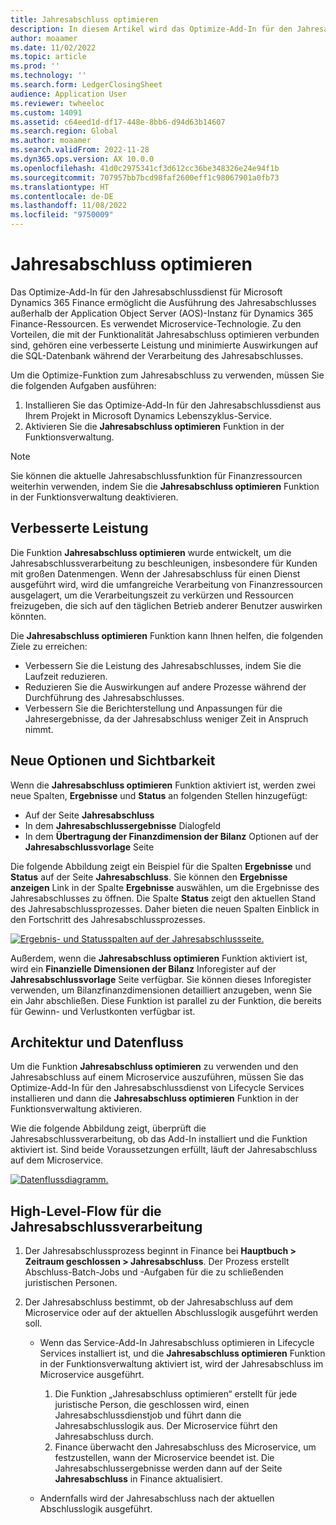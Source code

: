 ```yaml
---
title: Jahresabschluss optimieren
description: In diesem Artikel wird das Optimize-Add-In für den Jahresabschlussdienst beschrieben, das für den Jahresabschlussprozess des Hauptbuchs verfügbar ist.
author: moaamer
ms.date: 11/02/2022
ms.topic: article
ms.prod: ''
ms.technology: ''
ms.search.form: LedgerClosingSheet
audience: Application User
ms.reviewer: twheeloc
ms.custom: 14091
ms.assetid: c64eed1d-df17-448e-8bb6-d94d63b14607
ms.search.region: Global
ms.author: moaamer
ms.search.validFrom: 2022-11-28
ms.dyn365.ops.version: AX 10.0.0
ms.openlocfilehash: 41d0c2975341cf3d612cc36be348326e24e94f1b
ms.sourcegitcommit: 707957bb7bcd98faf2600eff1c98067901a0fb73
ms.translationtype: HT
ms.contentlocale: de-DE
ms.lasthandoff: 11/08/2022
ms.locfileid: "9750009"
---
```

# <a name="optimize-year-end-close"></a>Jahresabschluss optimieren

Das Optimize-Add-In für den Jahresabschlussdienst für Microsoft Dynamics 365 Finance ermöglicht die Ausführung des Jahresabschlusses außerhalb der Application Object Server (AOS)-Instanz für Dynamics 365 Finance-Ressourcen. Es verwendet Microservice-Technologie. Zu den Vorteilen, die mit der Funktionalität Jahresabschluss optimieren verbunden sind, gehören eine verbesserte Leistung und minimierte Auswirkungen auf die SQL-Datenbank während der Verarbeitung des Jahresabschlusses.

Um die Optimize-Funktion zum Jahresabschluss zu verwenden, müssen Sie die folgenden Aufgaben ausführen:

1. Installieren Sie das Optimize-Add-In für den Jahresabschlussdienst aus Ihrem Projekt in Microsoft Dynamics Lebenszyklus-Service.
2. Aktivieren Sie die **Jahresabschluss optimieren** Funktion in der Funktionsverwaltung.

> [!NOTE]
> Sie können die aktuelle Jahresabschlussfunktion für Finanzressourcen weiterhin verwenden, indem Sie die **Jahresabschluss optimieren** Funktion in der Funktionsverwaltung deaktivieren.

## <a name="improved-performance"></a>Verbesserte Leistung

Die Funktion **Jahresabschluss optimieren** wurde entwickelt, um die Jahresabschlussverarbeitung zu beschleunigen, insbesondere für Kunden mit großen Datenmengen. Wenn der Jahresabschluss für einen Dienst ausgeführt wird, wird die umfangreiche Verarbeitung von Finanzressourcen ausgelagert, um die Verarbeitungszeit zu verkürzen und Ressourcen freizugeben, die sich auf den täglichen Betrieb anderer Benutzer auswirken könnten.

Die **Jahresabschluss optimieren** Funktion kann Ihnen helfen, die folgenden Ziele zu erreichen:

- Verbessern Sie die Leistung des Jahresabschlusses, indem Sie die Laufzeit reduzieren.
- Reduzieren Sie die Auswirkungen auf andere Prozesse während der Durchführung des Jahresabschlusses.
- Verbessern Sie die Berichterstellung und Anpassungen für die Jahresergebnisse, da der Jahresabschluss weniger Zeit in Anspruch nimmt.

## <a name="new-options-and-visibility"></a>Neue Optionen und Sichtbarkeit

Wenn die **Jahresabschluss optimieren** Funktion aktiviert ist, werden zwei neue Spalten, **Ergebnisse** und **Status** an folgenden Stellen hinzugefügt:

- Auf der Seite **Jahresabschluss**
- In dem **Jahresabschlussergebnisse** Dialogfeld
- In dem **Übertragung der Finanzdimension der Bilanz** Optionen auf der **Jahresabschlussvorlage** Seite

Die folgende Abbildung zeigt ein Beispiel für die Spalten **Ergebnisse** und **Status** auf der Seite **Jahresabschluss**. Sie können den **Ergebnisse anzeigen** Link in der Spalte **Ergebnisse** auswählen, um die Ergebnisse des Jahresabschlusses zu öffnen. Die Spalte **Status** zeigt den aktuellen Stand des Jahresabschlussprozesses. Daher bieten die neuen Spalten Einblick in den Fortschritt des Jahresabschlussprozesses.

[![Ergebnis- und Statusspalten auf der Jahresabschlussseite.](./media/Yearendclose.jpg)](./media/Yearendclose.jpg)

Außerdem, wenn die **Jahresabschluss optimieren** Funktion aktiviert ist, wird ein **Finanzielle Dimensionen der Bilanz** Inforegister auf der **Jahresabschlussvorlage** Seite verfügbar. Sie können dieses Inforegister verwenden, um Bilanzfinanzdimensionen detailliert anzugeben, wenn Sie ein Jahr abschließen. Diese Funktion ist parallel zu der Funktion, die bereits für Gewinn- und Verlustkonten verfügbar ist.

## <a name="architecture-and-data-flow"></a>Architektur und Datenfluss

Um die Funktion **Jahresabschluss optimieren** zu verwenden und den Jahresabschluss auf einem Microservice auszuführen, müssen Sie das Optimize-Add-In für den Jahresabschlussdienst von Lifecycle Services installieren und dann die **Jahresabschluss optimieren** Funktion in der Funktionsverwaltung aktivieren.

Wie die folgende Abbildung zeigt, überprüft die Jahresabschlussverarbeitung, ob das Add-In installiert und die Funktion aktiviert ist. Sind beide Voraussetzungen erfüllt, läuft der Jahresabschluss auf dem Microservice.

[![Datenflussdiagramm.](./media/Lifecycle-services.jpg)](./media/Lifecycle-services.jpg)

## <a name="high-level-flow-for-year-end-close-processing"></a>High-Level-Flow für die Jahresabschlussverarbeitung

1. Der Jahresabschlussprozess beginnt in Finance bei **Hauptbuch \> Zeitraum geschlossen \> Jahresabschluss**. Der Prozess erstellt Abschluss-Batch-Jobs und -Aufgaben für die zu schließenden juristischen Personen.
2. Der Jahresabschluss bestimmt, ob der Jahresabschluss auf dem Microservice oder auf der aktuellen Abschlusslogik ausgeführt werden soll.

    - Wenn das Service-Add-In Jahresabschluss optimieren in Lifecycle Services installiert ist, und die **Jahresabschluss optimieren** Funktion in der Funktionsverwaltung aktiviert ist, wird der Jahresabschluss im Microservice ausgeführt.

        1. Die Funktion „Jahresabschluss optimieren“ erstellt für jede juristische Person, die geschlossen wird, einen Jahresabschlussdienstjob und führt dann die Jahresabschlusslogik aus. Der Microservice führt den Jahresabschluss durch.
        2. Finance überwacht den Jahresabschluss des Microservice, um festzustellen, wann der Microservice beendet ist. Die Jahresabschlussergebnisse werden dann auf der Seite **Jahresabschluss** in Finance aktualisiert.

    - Andernfalls wird der Jahresabschluss nach der aktuellen Abschlusslogik ausgeführt.

